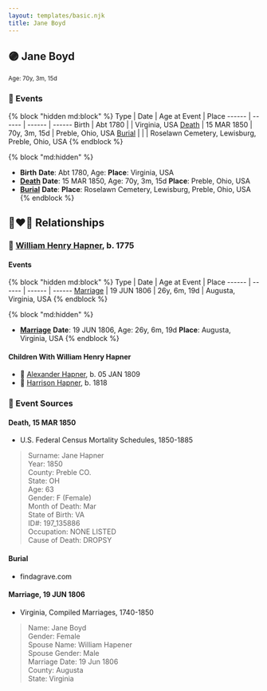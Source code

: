 ```yaml
---
layout: templates/basic.njk
title: Jane Boyd
---
```

## 🟣 Jane Boyd
<small>Age: 70y, 3m, 15d</small>

### 📆 Events

{% block "hidden md:block" %}
Type | Date | Age at Event | Place
------ | ------ | ------ | ------
Birth | Abt 1780 |  | Virginia, USA
[Death](#event-event-4) | 15 MAR 1850 | 70y, 3m, 15d | Preble, Ohio, USA
[Burial](#event-event-5) |  |  | Roselawn Cemetery, Lewisburg, Preble, Ohio, USA
{% endblock %}

{% block "md:hidden" %}
- **Birth**
**Date**: Abt 1780, Age:
**Place**: Virginia, USA
- **[Death](#event-event-4)**
**Date**: 15 MAR 1850, Age: 70y, 3m, 15d
**Place**: Preble, Ohio, USA
- **[Burial](#event-event-5)**
**Date**:
**Place**: Roselawn Cemetery, Lewisburg, Preble, Ohio, USA
{% endblock %}

## 👩‍❤️‍👨 Relationships

### 🔵 [William Henry Hapner](/people/9/95017783), b. 1775

#### Events

{% block "hidden md:block" %}
Type | Date | Age at Event | Place
------ | ------ | ------ | ------
[Marriage](#event-family-0-event-0) | 19 JUN 1806 | 26y, 6m, 19d | Augusta, Virginia, USA
{% endblock %}

{% block "md:hidden" %}
- **[Marriage](#event-family-0-event-0)**
**Date**: 19 JUN 1806, Age: 26y, 6m, 19d
**Place**: Augusta, Virginia, USA
{% endblock %}

#### Children With William Henry Hapner
* 🔵 [Alexander Hapner](/people/6/68586072), b. 05 JAN 1809
* 🔵 [Harrison Hapner](/people/8/82056089), b. 1818
### 📰 Event Sources

#### <a id="event-event-4"></a> Death, 15 MAR 1850
* U.S. Federal Census Mortality Schedules, 1850-1885
>   
  > Surname: Jane Hapner  
  > Year: 1850  
  > County: Preble CO.  
  > State: OH  
  > Age: 63  
  > Gender: F (Female)  
  > Month of Death: Mar  
  > State of Birth: VA  
  > ID#: 197_135886  
  > Occupation: NONE LISTED  
  > Cause of Death: DROPSY

#### <a id="event-event-5"></a> Burial
* findagrave.com

#### <a id="event-family-0-event-0"></a> Marriage, 19 JUN 1806
* Virginia, Compiled Marriages, 1740-1850
>   
  > Name: Jane Boyd  
  > Gender: Female  
  > Spouse Name: William Hapener  
  > Spouse Gender: Male  
  > Marriage Date: 19 Jun 1806  
  > County: Augusta  
  > State: Virginia